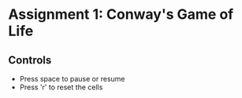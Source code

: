 # Assignment 1: Conway's Game of Life

## Controls
* Press space to pause or resume
* Press 'r' to reset the cells
